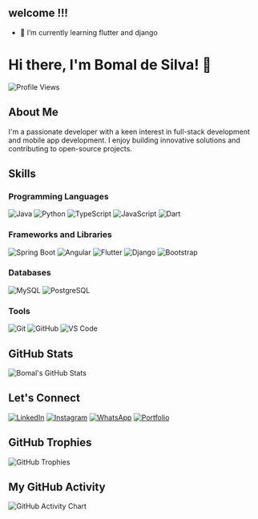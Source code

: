 ## welcome !!!

<!--
**bomaldesilva/bomaldesilva** is a ✨ _special_ ✨ repository because its `README.md` (this file) appears on your GitHub profile.

Here are some ideas to get you started:

- 🔭 I’m currently working on ...
- 🌱 I’m currently learning ...
- 👯 I’m looking to collaborate on ...
- 🤔 I’m looking for help with ...
- 💬 Ask me about ...
- 📫 How to reach me: ...
- 😄 Pronouns: ...
- ⚡ Fun fact: ...
-->
- 🌱 I’m currently learning flutter and django
  
# Hi there, I'm Bomal de Silva! 👋

![Profile Views](https://komarev.com/ghpvc/?username=bomaldesilva&color=blue)

## About Me

I'm a passionate developer with a keen interest in full-stack development and mobile app development. I enjoy building innovative solutions and contributing to open-source projects.

## Skills

### Programming Languages
![Java](https://img.shields.io/badge/Java-007396?style=for-the-badge&logo=java&logoColor=white)
![Python](https://img.shields.io/badge/Python-3776AB?style=for-the-badge&logo=python&logoColor=white)
![TypeScript](https://img.shields.io/badge/TypeScript-3178C6?style=for-the-badge&logo=typescript&logoColor=white)
![JavaScript](https://img.shields.io/badge/JavaScript-F7DF1E?style=for-the-badge&logo=javascript&logoColor=black)
![Dart](https://img.shields.io/badge/Dart-0175C2?style=for-the-badge&logo=dart&logoColor=white)

### Frameworks and Libraries
![Spring Boot](https://img.shields.io/badge/Spring%20Boot-6DB33F?style=for-the-badge&logo=spring&logoColor=white)
![Angular](https://img.shields.io/badge/Angular-DD0031?style=for-the-badge&logo=angular&logoColor=white)
![Flutter](https://img.shields.io/badge/Flutter-02569B?style=for-the-badge&logo=flutter&logoColor=white)
![Django](https://img.shields.io/badge/Django-092E20?style=for-the-badge&logo=django&logoColor=white)
![Bootstrap](https://img.shields.io/badge/Bootstrap-7952B3?style=for-the-badge&logo=bootstrap&logoColor=white)


### Databases
![MySQL](https://img.shields.io/badge/MySQL-4479A1?style=for-the-badge&logo=mysql&logoColor=white)
![PostgreSQL](https://img.shields.io/badge/PostgreSQL-4169E1?style=for-the-badge&logo=postgresql&logoColor=white)

### Tools
![Git](https://img.shields.io/badge/Git-F05032?style=for-the-badge&logo=git&logoColor=white)
![GitHub](https://img.shields.io/badge/GitHub-181717?style=for-the-badge&logo=github&logoColor=white)
![VS Code](https://img.shields.io/badge/VS%20Code-007ACC?style=for-the-badge&logo=visual-studio-code&logoColor=white)


## GitHub Stats

![Bomal's GitHub Stats](https://github-readme-stats.vercel.app/api?username=bomaldesilva&show_icons=true&theme=radical)

## Let's Connect

[![LinkedIn](https://img.shields.io/badge/LinkedIn-0A66C2?style=for-the-badge&logo=linkedin&logoColor=white)]([https://www.linkedin.com/in/bomaldesilva](https://www.linkedin.com/in/bomal-de-silva-419a4630b))
[![Instagram](https://img.shields.io/badge/Instagram-E4405F?style=for-the-badge&logo=instagram&logoColor=white)]([https://www.instagram.com/yourusername](https://www.instagram.com/bds_78/?igsh=ejRlcGRzdXU3eTlq#))
[![WhatsApp](https://img.shields.io/badge/WhatsApp-25D366?style=for-the-badge&logo=whatsapp&logoColor=white)]([https://wa.me/yourphonenumber](https://api.whatsapp.com/qr/MBRKMWH5HLSKD1?autoload=1&app_absent=0))
[![Portfolio](https://img.shields.io/badge/Portfolio-000000?style=for-the-badge&logo=About.me&logoColor=white)]([https://bomaldesilva.github.io](https://bomaldesilva.github.io/Portfolio-1.0/))

## GitHub Trophies

![GitHub Trophies](https://github-profile-trophy.vercel.app/?username=bomaldesilva&theme=dark)

## My GitHub Activity

![GitHub Activity Chart](https://activity-graph.herokuapp.com/graph?username=bomaldesilva&theme=react&hide_border=true)




